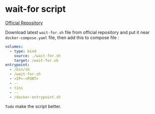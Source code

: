 # wait-for script

[Official Repository](https://github.com/eficode/wait-for)

Download latest `wait-for.sh` file from official repository and put it near `docker-compose.yaml` file, then add this to compose file :

```yaml
volumes:
  - type: bind
    source: ./wait-for.sh
    target: /wait-for.sh
entrypoint:
  - /bin/sh
  - /wait-for.sh
  - <IP>:<PORT>
  - --
  - tini
  - --
  - /docker-entrypoint.sh
```

`Todo` make the script better.
